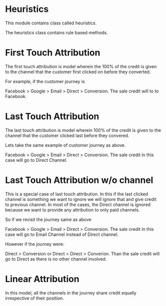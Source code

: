 # Heuristics

This module contains class called heuristics. 

The heuristics class contains rule based methods.

# First Touch Attribution

The first touch attribution is model wherein the 100% of the credit is given to the channel that the customer first clicked on before they converted. 

For example, if the customer journey is 

Facebook > Google > Email > Direct > Conversion. The sale credit will to to Facebook. 

# Last Touch Attribution 

The last touch attribution is model wherein 100% of the credit is given to the channel that the customer clicked last before they convered. 

Lets take the same example of customer journey as above.

Facebook > Google > Email > Direct > Conversion. The sale credit in this case will go to Direct Channel.

# Last Touch Attribution w/o channel

This is a special case of last touch attribution. In this if the last clicked channel is something we want to ignore we will ignore that and give credit to previous channel. In most of the cases, the Direct channel is ignored because we want to provide any attribution to only paid channels. 

So if we revisit the journey same as above 

Facebook > Google > Email > Direct > Conversion. The sale credit in this case will go to Email Channel instead of Direct channel. 

However if the journey were: 

Direct > Conversion or Direct > Direct > Converion. Than the sale credit will go to Direct as there is no other channel involved.

# Linear Attribution 

In this model, all the channels in the journey share credit equally irrespective of their position. 
